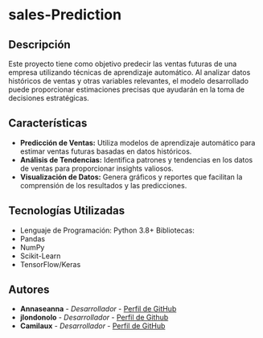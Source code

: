 # sales-Prediction

## Descripción
Este proyecto tiene como objetivo predecir las ventas futuras de una empresa utilizando técnicas de aprendizaje automático. Al analizar datos históricos de ventas y otras variables relevantes, el modelo desarrollado puede proporcionar estimaciones precisas que ayudarán en la toma de decisiones estratégicas.

## Características
- **Predicción de Ventas:** Utiliza modelos de aprendizaje automático para estimar ventas futuras basadas en datos históricos.
- **Análisis de Tendencias:** Identifica patrones y tendencias en los datos de ventas para proporcionar insights valiosos.
- **Visualización de Datos:** Genera gráficos y reportes que facilitan la comprensión de los resultados y las predicciones.

## Tecnologías Utilizadas
- Lenguaje de Programación: Python 3.8+
Bibliotecas:
- Pandas
- NumPy
- Scikit-Learn
- TensorFlow/Keras

## Autores
- **Annaseanna** - *Desarrollador* - [Perfil de GitHub](https://github.com/Annaseanna)
- **jlondonolo** - *Desarrollador* - [Perfil de Github](https://github.com/jlondonolo)
- **Camilaux** - *Desarrollador* - [Perfil de GitHub](https://github.com/Camilaux)
